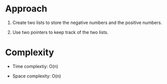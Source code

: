 # Approach

1. Create two lists to store the negative numbers and the positive numbers.

2. Use two pointers to keep track of the two lists.

# Complexity

- Time complextiy:
O(n)

- Space complexity:
O(n)
